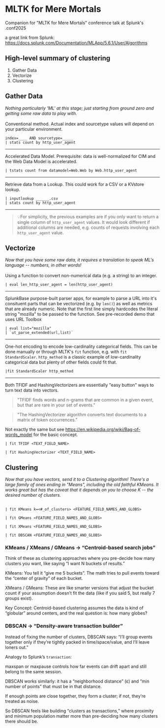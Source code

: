# MLTK for Mere Mortals
Companion for "MLTK for Mere Mortals" conference talk at Splunk's .conf2025

a great link from Splunk: https://docs.splunk.com/Documentation/MLApp/5.6.1/User/Algorithms

## High-level summary of clustering ##
1. Gather Data
2. Vectorize
3. Clustering

## Gather Data ##
<em>Nothing particularly 'ML' at this stage; just starting from ground zero and getting some raw data to play with.</em>
<br>
<br>
Conventional method. Actual index and sourcetype values will depend on your particular environment.
```
index=____ AND sourcetype=_____ 
| stats count by http_user_agent
```
---
Accelerated Data Model. Prerequisite: data is well-normalized for CIM and the Web Data Model is accelerated.
```
| tstats count from datamodel=Web.Web by Web.http_user_agent
```
---
Retrieve data from a Lookup. This could work for a CSV or a KVstore lookup.
```
| inputlookup ______.csv 
| stats count by http_user_agent
```
---
>💡For simplicity, the previous examples are if you only want to return a single column of `http_user_agent` values.
It would look different if additional columns are needed, e.g. counts of requests involving each `http_user_agent` value.

## Vectorize ##
<em>Now that you have some raw data, it requires a translation to speak ML's language -- numbers, in other words!</em>
<br>
<br>
Using a function to convert non-numerical data (e.g. a string) to an integer.
```
| eval len_http_user_agent = len(http_user_agent)
```
---
SplunkBase purpose-built parser apps, for example to parse a URL into it's consituent parts that can be vectorized (e.g. by `len()`) as well as metrics that are already numeric.
Note that the first line simply hardcodes the literal string "mozilla" to be passed to the function. 
See pre-recorded demo that uses URL Toolbox
```
| eval list="mozilla" 
| `ut_parse_extended(url,list)`
```
---
One-hot encoding to encode low-cardinality categorical fields.
This can be done manually or through MLTK's `fit` function, e.g. with `fit StandardScaler`.
`http_method` is a classic example of low-cardinality categorical data but plenty of other fields could fit that.
```
|fit StandardScaler http_method
```
---
Both TFIDF and HashingVectorizers are essentially "easy button" ways to turn text data into vectors.<br>
>"TFIDF finds words and n-grams that are common in a given event, but that are rare in your set of events."

>"The HashingVectorizer algorithm converts text documents to a matrix of token occurrences."

Not exactly the same but see https://en.wikipedia.org/wiki/Bag-of-words_model for the basic concept.

```
| fit TFIDF <TEXT_FIELD_NAME>
```

```
| fit HashingVectorizer <TEXT_FIELD_NAME>
```

## Clustering ##
<em>Now that you have vectors, send it to a Clustering algorithm! There's a large family of ones ending in "Means", including the old faithful KMeans. It works great but has the caveat that it depends on you to choose K --  the desired number of clusters.</em>
<br>
<br>


```
| fit KMeans k=<#_of_clusters> <FEATURE_FIELD_NAMES_AND_GLOBS>
```

```
| fit GMeans <FEATURE_FIELD_NAMES_AND_GLOBS>
```

```
| fit XMeans <FEATURE_FIELD_NAMES_AND_GLOBS>
```

```
| fit DBSCAN <FEATURE_FIELD_NAMES_AND_GLOBS>
```

### KMeans / XMeans / GMeans → “Centroid-based search jobs” ###

Think of these as clustering approaches where you pre-decide how many clusters you want, like saying “I want N buckets of results.”

KMeans: You tell it “give me 5 buckets”. The math tries to pull events toward the “center of gravity” of each bucket.

XMeans / GMeans: These are like smarter versions that adjust the bucket count if your assumption doesn’t fit the data (like if you said 5, but really 7 groups exist).

Key Concept: Centroid-based clustering assumes the data is kind of “globular” around centers, and the real question is: how many globes?

### DBSCAN → “Density-aware transaction builder” ###

Instead of fixing the number of clusters, DBSCAN says: “I’ll group events together only if they’re tightly packed in time/space/value, and I’ll leave loners out.”

Analogy to Splunk’s `transaction`:

maxspan or maxpause controls how far events can drift apart and still belong to the same session.

DBSCAN works similarly: it has a “neighborhood distance” (ε) and “min number of points” that must be in that distance.

If enough points are close together, they form a cluster; if not, they’re treated as noise.

So DBSCAN feels like building “clusters as transactions,” where proximity and minimum population matter more than pre-deciding how many clusters there should be.
